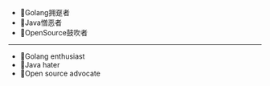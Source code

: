 - 👏Golang拥趸者
- 👿Java憎恶者
- 🥳OpenSource鼓吹者
---
- 👏Golang enthusiast
- 👿Java hater
- 🥳Open source advocate
